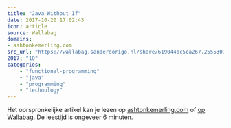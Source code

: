 ```yaml
---
title: "Java Without If"
date: 2017-10-20 17:02:43
icon: article
source: Wallabag
domains:
- ashtonkemerling.com
src_url: "https://wallabag.sanderdorigo.nl/share/619044bc5ca267.25553018"
2017: "10"
categories:
    - "functional-programming"
    - "java"
    - "programming"
    - "technology"
---
```

Het oorspronkelijke artikel kan je lezen op [ashtonkemerling.com](http://ashtonkemerling.com/blog/2017/01/26/java-without-if/) of [op Wallabag](https://wallabag.sanderdorigo.nl/share/619044bc5ca267.25553018). De leestijd is ongeveer 6 minuten.